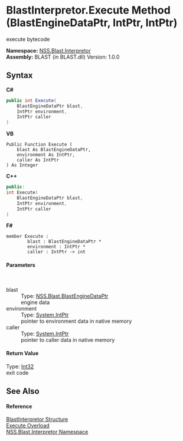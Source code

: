 # BlastInterpretor.Execute Method (BlastEngineDataPtr, IntPtr, IntPtr)
 

execute bytecode

**Namespace:**&nbsp;<a href="bc1962ef-fc17-4dde-e64c-a350d8f217aa.md">NSS.Blast.Interpretor</a><br />**Assembly:**&nbsp;BLAST (in BLAST.dll) Version: 1.0.0

## Syntax

**C#**<br />
``` C#
public int Execute(
	BlastEngineDataPtr blast,
	IntPtr environment,
	IntPtr caller
)
```

**VB**<br />
``` VB
Public Function Execute ( 
	blast As BlastEngineDataPtr,
	environment As IntPtr,
	caller As IntPtr
) As Integer
```

**C++**<br />
``` C++
public:
int Execute(
	BlastEngineDataPtr blast, 
	IntPtr environment, 
	IntPtr caller
)
```

**F#**<br />
``` F#
member Execute : 
        blast : BlastEngineDataPtr * 
        environment : IntPtr * 
        caller : IntPtr -> int 

```


#### Parameters
&nbsp;<dl><dt>blast</dt><dd>Type: <a href="8db5e405-878e-4a0b-b105-f09f3c478935.md">NSS.Blast.BlastEngineDataPtr</a><br />engine data</dd><dt>environment</dt><dd>Type: <a href="https://docs.microsoft.com/dotnet/api/system.intptr" target="_blank" rel="noopener noreferrer">System.IntPtr</a><br />pointer to environment data in native memory</dd><dt>caller</dt><dd>Type: <a href="https://docs.microsoft.com/dotnet/api/system.intptr" target="_blank" rel="noopener noreferrer">System.IntPtr</a><br />pointer to caller data in native memory</dd></dl>

#### Return Value
Type: <a href="https://docs.microsoft.com/dotnet/api/system.int32" target="_blank" rel="noopener noreferrer">Int32</a><br />exit code

## See Also


#### Reference
<a href="4de5bd5a-f1bd-8188-7356-ab8a45b847d4.md">BlastInterpretor Structure</a><br /><a href="c021d2d1-7a19-40ea-3e75-871e112cc62a.md">Execute Overload</a><br /><a href="bc1962ef-fc17-4dde-e64c-a350d8f217aa.md">NSS.Blast.Interpretor Namespace</a><br />
